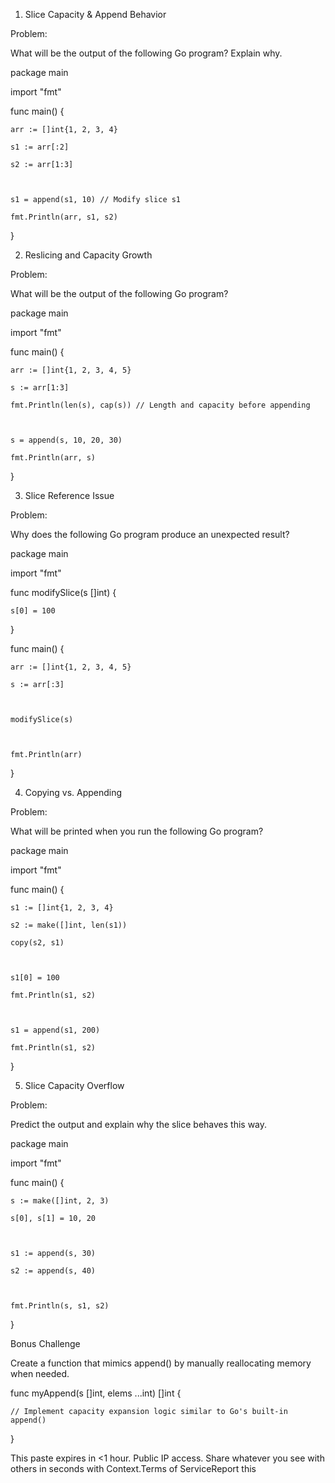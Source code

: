 


1. Slice Capacity & Append Behavior



Problem:

What will be the output of the following Go program? Explain why.

package main



import "fmt"



func main() {

	arr := []int{1, 2, 3, 4}

	s1 := arr[:2]

	s2 := arr[1:3]



	s1 = append(s1, 10) // Modify slice s1

	fmt.Println(arr, s1, s2)

}

2. Reslicing and Capacity Growth



Problem:

What will be the output of the following Go program?

package main



import "fmt"



func main() {

	arr := []int{1, 2, 3, 4, 5}

	s := arr[1:3]

	fmt.Println(len(s), cap(s)) // Length and capacity before appending



	s = append(s, 10, 20, 30)

	fmt.Println(arr, s)

}

3. Slice Reference Issue



Problem:

Why does the following Go program produce an unexpected result?

package main



import "fmt"



func modifySlice(s []int) {

    s[0] = 100

}



func main() {

    arr := []int{1, 2, 3, 4, 5}

    s := arr[:3]

    

    modifySlice(s)

    

    fmt.Println(arr)

}

4. Copying vs. Appending



Problem:

What will be printed when you run the following Go program?

package main



import "fmt"



func main() {

    s1 := []int{1, 2, 3, 4}

    s2 := make([]int, len(s1))

    copy(s2, s1)



    s1[0] = 100

    fmt.Println(s1, s2)



    s1 = append(s1, 200)

    fmt.Println(s1, s2)

}

5. Slice Capacity Overflow



Problem:

Predict the output and explain why the slice behaves this way.

package main



import "fmt"



func main() {

    s := make([]int, 2, 3)

    s[0], s[1] = 10, 20



    s1 := append(s, 30)

    s2 := append(s, 40)



    fmt.Println(s, s1, s2)

}

Bonus Challenge



Create a function that mimics append() by manually reallocating memory when needed.

func myAppend(s []int, elems ...int) []int {

    // Implement capacity expansion logic similar to Go's built-in append()

}




This paste expires in <1 hour. Public IP access. Share whatever you see with others in seconds with Context.Terms of ServiceReport this
